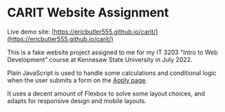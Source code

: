 # CARIT Website Assignment

Live demo site: [https://ericbutler555.github.io/carit/](https://ericbutler555.github.io/carit/)

This is a fake website project assigned to me for my IT 3203 "Intro to Web Development" course at Kennesaw State University in July 2022.

Plain JavaScript is used to handle some calculations and conditional logic when the user submits a form on the [Apply page](https://ericbutler555.github.io/carit/apply.html).

It uses a decent amount of Flexbox to solve some layout choices, and adapts for responsive design and mobile layouts.
